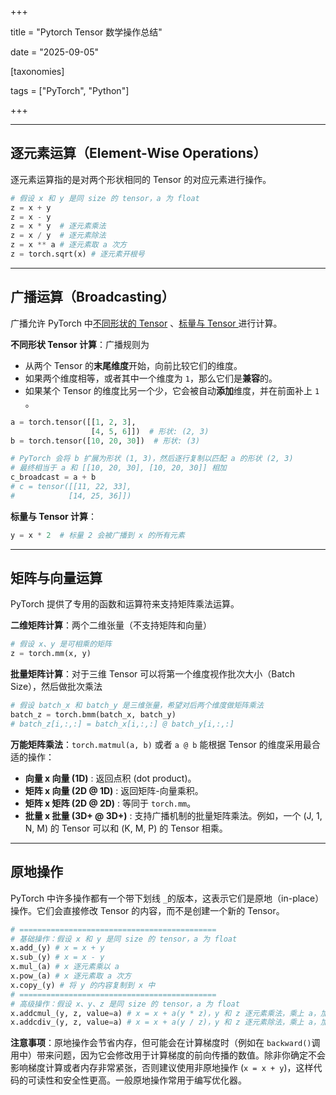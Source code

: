 +++

title = "Pytorch Tensor 数学操作总结"

date = "2025-09-05"

[taxonomies]

tags = ["PyTorch", "Python"]

+++

---

## 逐元素运算（Element-Wise Operations）

逐元素运算指的是对两个形状相同的 Tensor 的对应元素进行操作。

```python
# 假设 x 和 y 是同 size 的 tensor，a 为 float
z = x + y
z = x - y
z = x * y  # 逐元素乘法
z = x / y  # 逐元素除法
z = x ** a # 逐元素取 a 次方
z = torch.sqrt(x) # 逐元素开根号
```

---

## 广播运算（Broadcasting）

广播允许 PyTorch 中<u>不同形状的 Tensor</u> 、<u>标量与 Tensor </u>进行计算。

**不同形状 Tensor 计算**：广播规则为

- 从两个 Tensor 的**末尾维度**开始，向前比较它们的维度。
- 如果两个维度相等，或者其中一个维度为 `1`​，那么它们是**兼容**的。
- 如果某个 Tensor 的维度比另一个少，它会被自动**添加**维度，并在前面补上 `1`​。

```python
a = torch.tensor([[1, 2, 3],
                  [4, 5, 6]])  # 形状: (2, 3)
b = torch.tensor([10, 20, 30])  # 形状: (3)

# PyTorch 会将 b 扩展为形状 (1, 3)，然后逐行复制以匹配 a 的形状 (2, 3)
# 最终相当于 a 和 [[10, 20, 30], [10, 20, 30]] 相加
c_broadcast = a + b
# c = tensor([[11, 22, 33],
#            [14, 25, 36]])
```

**标量与 Tensor 计算**：

```python
y = x * 2  # 标量 2 会被广播到 x 的所有元素
```

---

## 矩阵与向量运算

PyTorch 提供了专用的函数和运算符来支持矩阵乘法运算。

**二维矩阵计算**：两个二维张量（不支持矩阵和向量）

```python
# 假设 x、y 是可相乘的矩阵
z = torch.mm(x, y)
```

**批量矩阵计算**：对于三维 Tensor 可以将第一个维度视作批次大小（Batch Size），然后做批次乘法

```python
# 假设 batch_x 和 batch_y 是三维张量，希望对后两个维度做矩阵乘法
batch_z = torch.bmm(batch_x, batch_y)
# batch_z[i,:,:] = batch_x[i,:,:] @ batch_y[i,:,:]
```

**万能矩阵乘法**：`torch.matmul(a, b)`​ 或者 `a @ b`​ 能根据 Tensor 的维度采用最合适的操作：

- **向量 x 向量 (1D)** : 返回点积 (dot product)。
- **矩阵 x 向量 (2D @ 1D)** : 返回矩阵-向量乘积。
- **矩阵 x 矩阵 (2D @ 2D)** : 等同于 `torch.mm`​。
- **批量 x 批量 (3D+ @ 3D+)** : 支持广播机制的批量矩阵乘法。例如，一个 (J, 1, N, M) 的 Tensor 可以和 (K, M, P) 的 Tensor 相乘。

---

## 原地操作

PyTorch 中许多操作都有一个带下划线 `_`​ 的版本，这表示它们是原地（in-place）操作。它们会直接修改 Tensor 的内容，而不是创建一个新的 Tensor。

```python
# ============================================
# 基础操作：假设 x 和 y 是同 size 的 tensor，a 为 float
x.add_(y) # x = x + y
x.sub_(y) # x = x - y
x.mul_(a) # x 逐元素乘以 a
x.pow_(a) # x 逐元素取 a 次方
x.copy_(y) # 将 y 的内容复制到 x 中
# ============================================
# 高级操作：假设 x、y、z 是同 size 的 tensor，a 为 float
x.addcmul_(y, z, value=a) # x = x + a(y * z)，y 和 z 逐元素乘法，乘上 a，加到 x 上
x.addcdiv_(y, z, value=a) # x = x + a(y / z)，y 和 z 逐元素除法，乘上 a，加到 x 上
```

**注意事项**：原地操作会节省内存，但可能会在计算梯度时（例如在 `backward()`​ 调用中）带来问题，因为它会修改用于计算梯度的前向传播的数值。除非你确定不会影响梯度计算或者内存非常紧张，否则建议使用非原地操作 (`x = x + y`​)，这样代码的可读性和安全性更高。一般原地操作常用于编写优化器。
